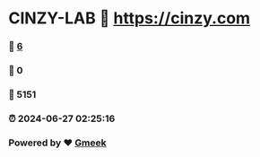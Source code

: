 # CINZY-LAB :link: https://cinzy.com 
### :page_facing_up: [6](https://cinzy.com/tag.html) 
### :speech_balloon: 0 
### :hibiscus: 5151 
### :alarm_clock: 2024-06-27 02:25:16 
### Powered by :heart: [Gmeek](https://github.com/Meekdai/Gmeek)
